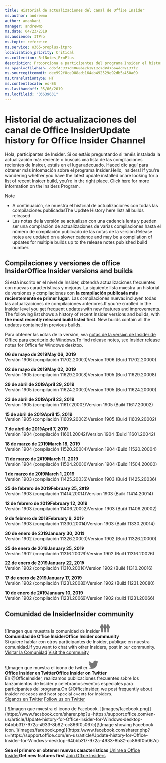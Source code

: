 ```yaml
---
title: Historial de actualizaciones del canal de Office Insider
ms.author: andrewmo
author: anankani
manager: andrewmo
ms.date: 04/23/2019
ms.audience: ITPro
ms.topic: reference
ms.service: o365-proplus-itpro
localization_priority: Critical
ms.collection: RelNotes_ProPlus
description: Proporciona a participantes del programa Insider el historial de actualizaciones de los lanzamientos del canal mensual del modo anticipado de Insider para versiones de escritorio de Windows
ms.openlocfilehash: dd5f4c337d4060ba2b1812cad8d7b6edd48137f2
ms.sourcegitcommit: dee992f8ce988adc164ab492529e92db5e450a09
ms.translationtype: HT
ms.contentlocale: es-ES
ms.lasthandoff: 05/06/2019
ms.locfileid: "33639631"
---
```

# <a name="update-history-for-office-insider-channel"></a><span data-ttu-id="c8dad-103">Historial de actualizaciones del canal de Office Insider</span><span class="sxs-lookup"><span data-stu-id="c8dad-103">Update history for Office Insider Channel</span></span>

<span data-ttu-id="c8dad-p101">Hola, participantes de Insider. Si os estáis preguntando si tenéis instalada la actualización más reciente o buscáis una lista de las compilaciones recientes de Insider, estáis en el lugar adecuado. Haced clic [aquí](https://insider.office.com/) para obtener más información sobre el programa Insider.</span><span class="sxs-lookup"><span data-stu-id="c8dad-p101">Hello, Insiders! If you're wondering whether you have the latest update installed or are looking for a list of recent Insider build, you're in the right place. Click [here](https://insider.office.com/) for more information on the Insiders Program.</span></span>

> [!NOTE]
> - <span data-ttu-id="c8dad-107">A continuación, se muestra el historial de actualizaciones con todas las compilaciones publicadas</span><span class="sxs-lookup"><span data-stu-id="c8dad-107">The Update History here lists all builds released</span></span>
> - <span data-ttu-id="c8dad-108">Las notas de la versión se actualizan con una cadencia lenta y pueden ser una compilación de actualizaciones de varias compilaciones hasta el número de compilación publicado de las notas de la versión.</span><span class="sxs-lookup"><span data-stu-id="c8dad-108">Release notes are updated on a slower cadence and may be a compilation of updates for multiple builds up to the release notes published build number.</span></span>



## <a name="office-insider-versions-and-builds"></a><span data-ttu-id="c8dad-109">Compilaciones y versiones de office Insider</span><span class="sxs-lookup"><span data-stu-id="c8dad-109">Office Insider versions and builds</span></span>

<span data-ttu-id="c8dad-p102">Si está inscrito en el nivel de Insider, obtendrá actualizaciones frecuentes con nuevas características y mejoras. La siguiente lista muestra un historial de versiones y compilaciones con **la compilación publicada más recientemente en primer lugar**. Las compilaciones nuevas incluyen todas las actualizaciones de compilaciones anteriores.</span><span class="sxs-lookup"><span data-stu-id="c8dad-p102">If you're enrolled in the Insider level you get frequent updates with new features and improvements. The following list shows a history of recent Insider versions and builds, with **the most recently released build listed first**. New builds contain all the updates contained in previous builds.</span></span> 

<span data-ttu-id="c8dad-113">Para obtener las notas de la versión, vea [notas de la versión de Insider de Office para escritorio de Windows](https://docs.microsoft.com/es-ES/OfficeUpdates/release-notes-office-insider).</span><span class="sxs-lookup"><span data-stu-id="c8dad-113">To find release notes, see [Insider release notes for Office for Windows desktop](https://docs.microsoft.com/es-ES/OfficeUpdates/release-notes-office-insider).</span></span>

[//]: # (NO ELIMINAR)

<span data-ttu-id="c8dad-115">**06 de mayo de 2019**</span><span class="sxs-lookup"><span data-stu-id="c8dad-115">**May 06, 2019**</span></span><br/>
<span data-ttu-id="c8dad-116">Versión 1906 (compilación 11702.20000)</span><span class="sxs-lookup"><span data-stu-id="c8dad-116">Version 1906 (Build 11702.20000)</span></span><br/>

<span data-ttu-id="c8dad-117">**02 de mayo de 2019**</span><span class="sxs-lookup"><span data-stu-id="c8dad-117">**May 02, 2019**</span></span><br/>
<span data-ttu-id="c8dad-118">Versión 1905 (compilación 11629.20008)</span><span class="sxs-lookup"><span data-stu-id="c8dad-118">Version 1905 (Build 11629.20008)</span></span><br/>

<span data-ttu-id="c8dad-119">**29 de abril de 2019**</span><span class="sxs-lookup"><span data-stu-id="c8dad-119">**April 29, 2019**</span></span><br/>
<span data-ttu-id="c8dad-120">Versión 1905 (compilación 11624.20000)</span><span class="sxs-lookup"><span data-stu-id="c8dad-120">Version 1905 (Build 11624.20000)</span></span><br/>

<span data-ttu-id="c8dad-121">**23 de abril de 2019**</span><span class="sxs-lookup"><span data-stu-id="c8dad-121">**April 23, 2019**</span></span><br/> <span data-ttu-id="c8dad-122">Version 1905 (compilación 11617.20002)</span><span class="sxs-lookup"><span data-stu-id="c8dad-122">Version 1905 (Build 11617.20002)</span></span><br/>

<span data-ttu-id="c8dad-123">**15 de abril de 2019**</span><span class="sxs-lookup"><span data-stu-id="c8dad-123">**April 15, 2019**</span></span><br/> <span data-ttu-id="c8dad-124">Version 1905 (compilación 11609.20002)</span><span class="sxs-lookup"><span data-stu-id="c8dad-124">Version 1905 (Build 11609.20002)</span></span><br/>

<span data-ttu-id="c8dad-125">**7 de abril de 2019**</span><span class="sxs-lookup"><span data-stu-id="c8dad-125">**April 7, 2019**</span></span><br/> <span data-ttu-id="c8dad-126">Versión 1904 (compilación 11601.20042)</span><span class="sxs-lookup"><span data-stu-id="c8dad-126">Version 1904 (Build 11601.20042)</span></span><br/>

<span data-ttu-id="c8dad-127">**18 de marzo de 2019**</span><span class="sxs-lookup"><span data-stu-id="c8dad-127">**March 18, 2019**</span></span><br/> <span data-ttu-id="c8dad-128">Versión 1904 (compilación 11520.20004)</span><span class="sxs-lookup"><span data-stu-id="c8dad-128">Version 1904 (Build 11520.20004)</span></span><br/>

<span data-ttu-id="c8dad-129">**11 de marzo de 2019**</span><span class="sxs-lookup"><span data-stu-id="c8dad-129">**March 11, 2019**</span></span><br/> <span data-ttu-id="c8dad-130">Versión 1904 (compilación 11504.20000)</span><span class="sxs-lookup"><span data-stu-id="c8dad-130">Version 1904 (Build 11504.20000)</span></span><br/>

<span data-ttu-id="c8dad-131">**1 de marzo de 2019**</span><span class="sxs-lookup"><span data-stu-id="c8dad-131">**March 1, 2019**</span></span><br/> <span data-ttu-id="c8dad-132">Versión 1903 (compilación 11425.20036)</span><span class="sxs-lookup"><span data-stu-id="c8dad-132">Version 1903 (Build 11425.20036)</span></span><br/> 

<span data-ttu-id="c8dad-133">**25 de febrero de 2019**</span><span class="sxs-lookup"><span data-stu-id="c8dad-133">**February 25, 2019**</span></span><br/> <span data-ttu-id="c8dad-134">Versión 1903 (compilación 11414.20014)</span><span class="sxs-lookup"><span data-stu-id="c8dad-134">Version 1903 (Build 11414.20014)</span></span><br/> 

<span data-ttu-id="c8dad-135">**12 de febrero de 2019**</span><span class="sxs-lookup"><span data-stu-id="c8dad-135">**February 12, 2019**</span></span><br/> <span data-ttu-id="c8dad-136">Versión 1903 (compilación 11406.20002)</span><span class="sxs-lookup"><span data-stu-id="c8dad-136">Version 1903 (Build 11406.20002)</span></span><br/> 

<span data-ttu-id="c8dad-137">**9 de febrero de 2019**</span><span class="sxs-lookup"><span data-stu-id="c8dad-137">**February 9, 2019**</span></span><br/> <span data-ttu-id="c8dad-138">Versión 1903 (compilación 11330.20014)</span><span class="sxs-lookup"><span data-stu-id="c8dad-138">Version 1903 (Build 11330.20014)</span></span><br/> 

<span data-ttu-id="c8dad-139">**30 de enero de 2019**</span><span class="sxs-lookup"><span data-stu-id="c8dad-139">**January 30, 2019**</span></span><br/> <span data-ttu-id="c8dad-140">Versión 1902 (compilación 11326.20000)</span><span class="sxs-lookup"><span data-stu-id="c8dad-140">Version 1902 (Build 11326.20000)</span></span><br/> 

<span data-ttu-id="c8dad-141">**25 de enero de 2019**</span><span class="sxs-lookup"><span data-stu-id="c8dad-141">**January 25, 2019**</span></span><br/> <span data-ttu-id="c8dad-142">Versión 1902 (compilación 11316.20026)</span><span class="sxs-lookup"><span data-stu-id="c8dad-142">Version 1902 (Build 11316.20026)</span></span><br/> 

<span data-ttu-id="c8dad-143">**22 de enero de 2019**</span><span class="sxs-lookup"><span data-stu-id="c8dad-143">**January 22, 2019**</span></span><br/> <span data-ttu-id="c8dad-144">Versión 1902 (compilación 11310.20016)</span><span class="sxs-lookup"><span data-stu-id="c8dad-144">Version 1902 (Build 11310.20016)</span></span><br/> 

<span data-ttu-id="c8dad-145">**17 de enero de 2019**</span><span class="sxs-lookup"><span data-stu-id="c8dad-145">**January 17, 2019**</span></span><br/> <span data-ttu-id="c8dad-146">Versión 1902 (compilación 11231.20080)</span><span class="sxs-lookup"><span data-stu-id="c8dad-146">Version 1902 (Build 11231.20080)</span></span><br/>

<span data-ttu-id="c8dad-147">**10 de enero de 2019**</span><span class="sxs-lookup"><span data-stu-id="c8dad-147">**January 10, 2019**</span></span><br/> <span data-ttu-id="c8dad-148">Versión 1902 (compilación 11231.20066)</span><span class="sxs-lookup"><span data-stu-id="c8dad-148">Version 1902 (build 11231.20066)</span></span><br/> 


## <a name="insider-community"></a><span data-ttu-id="c8dad-149">Comunidad de Insider</span><span class="sxs-lookup"><span data-stu-id="c8dad-149">Insider community</span></span>

<span data-ttu-id="c8dad-150">![Imagen que muestra la comunidad de Insider</span><span class="sxs-lookup"><span data-stu-id="c8dad-150">![Image showing insider community.</span></span> ](images/insidercommunity.png) <br/>
<span data-ttu-id="c8dad-151">**Comunidad de Office Insider**</span><span class="sxs-lookup"><span data-stu-id="c8dad-151">**Office Insider community**</span></span><br/> <span data-ttu-id="c8dad-152">Si quiere hablar con otros participantes de Insider, publique en nuestra comunidad.</span><span class="sxs-lookup"><span data-stu-id="c8dad-152">If you want to chat with other Insiders, post in our community.</span></span><br/><span data-ttu-id="c8dad-153"> 
[Visitar la Comunidad](https://go.microsoft.com/fwlink/?linkid=843493)</span><span class="sxs-lookup"><span data-stu-id="c8dad-153"> 
[Visit the community](https://go.microsoft.com/fwlink/?linkid=843493)</span></span><br/> 

<span data-ttu-id="c8dad-154">![Imagen que muestra el icono de twitter.</span><span class="sxs-lookup"><span data-stu-id="c8dad-154">![Image showing twitter icon.</span></span> ](images/twitter.png)<br/>
<span data-ttu-id="c8dad-155">**Office Insider en Twitter**</span><span class="sxs-lookup"><span data-stu-id="c8dad-155">**Office Insider on Twitter**</span></span><br/> <span data-ttu-id="c8dad-156">En @OfficeInsider, realizamos publicaciones frecuentes sobre los lanzamientos de Insider y celebramos eventos especiales para participantes del programa.</span><span class="sxs-lookup"><span data-stu-id="c8dad-156">On @OfficeInsider, we post frequently about Insider releases and host special events for Insiders.</span></span><br/><span data-ttu-id="c8dad-157"> 
[Síganos en Twitter](https://go.microsoft.com/fwlink/?linkid=717717)</span><span class="sxs-lookup"><span data-stu-id="c8dad-157"> 
[Follow us on Twitter](https://go.microsoft.com/fwlink/?linkid=717717)</span></span><br/> 

<span data-ttu-id="c8dad-158">
  [
  ![Imagen que muestra el icono de Facebook. ](images/facebook.png)](https://www.facebook.com/sharer.php?u=https://support.office.com/en-us/article/Update-history-for-Office-Insider-for-Windows-desktop-64bbb317-972a-4933-8b82-cc866f0b067c)</span><span class="sxs-lookup"><span data-stu-id="c8dad-158">[![Image showing Facebook icon. ](images/facebook.png)](https://www.facebook.com/sharer.php?u=https://support.office.com/en-us/article/Update-history-for-Office-Insider-for-Windows-desktop-64bbb317-972a-4933-8b82-cc866f0b067c)</span></span>


<span data-ttu-id="c8dad-159">**Sea el primero en obtener nuevas características**
[Unirse a Office Insider](https://insider.office.com/)</span><span class="sxs-lookup"><span data-stu-id="c8dad-159">**Get new features first**
[Join Office Insiders](https://insider.office.com/)</span></span>